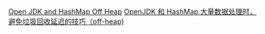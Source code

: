 [Open JDK and HashMap Off Heap](http://www.infoq.com/articles/Open-JDK-and-HashMap-Off-Heap)
[OpenJDK 和 HashMap,大量数据处理时，避免垃圾回收延迟的技巧（off-heap)](http://www.oschina.net/translate/open-jdk-and-hashmap-off-heap?print)
